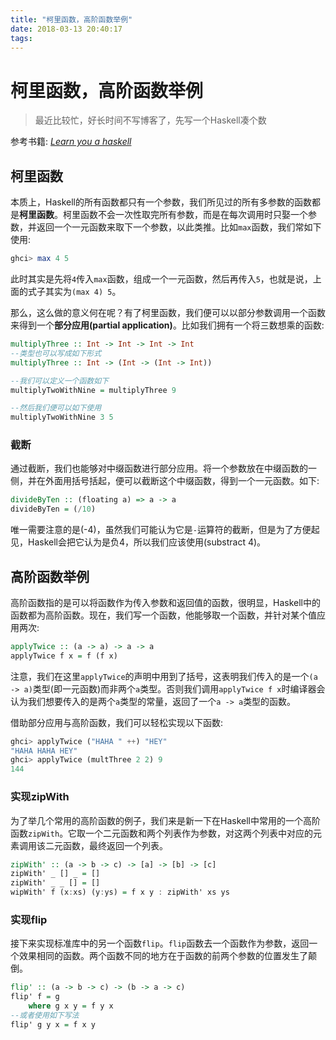 ```yaml
---
title: "柯里函数，高阶函数举例"
date: 2018-03-13 20:40:17
tags: 
---
```


# 柯里函数，高阶函数举例

> 最近比较忙，好长时间不写博客了，先写一个Haskell凑个数

<!--more-->

参考书籍: [_Learn you a haskell_](http://learnyouahaskell.com/)

## 柯里函数

本质上，Haskell的所有函数都只有一个参数，我们所见过的所有多参数的函数都是**柯里函数**。柯里函数不会一次性取完所有参数，而是在每次调用时只娶一个参数，并返回一个一元函数来取下一个参数，以此类推。比如`max`函数，我们常如下使用:
```Haskell
ghci> max 4 5
```
此时其实是先将`4`传入`max`函数，组成一个一元函数，然后再传入`5`，也就是说，上面的式子其实为`(max 4) 5`。

那么，这么做的意义何在呢？有了柯里函数，我们便可以以部分参数调用一个函数来得到一个**部分应用(partial application)**。比如我们拥有一个将三数想乘的函数:
```Haskell
multiplyThree :: Int -> Int -> Int -> Int
--类型也可以写成如下形式
multiplyThree :: Int -> (Int -> (Int -> Int))

--我们可以定义一个函数如下
multiplyTwoWithNine = multiplyThree 9

--然后我们便可以如下使用
multiplyTwoWithNine 3 5
```

### 截断

通过截断，我们也能够对中缀函数进行部分应用。将一个参数放在中缀函数的一侧，并在外面用括号括起，便可以截断这个中缀函数，得到一个一元函数。如下:
```Haskell
divideByTen :: (floating a) => a -> a
divideByTen = (/10)
```
唯一需要注意的是(-4)，虽然我们可能认为它是`-`运算符的截断，但是为了方便起见，Haskell会把它认为是负4，所以我们应该使用(substract 4)。

## 高阶函数举例
高阶函数指的是可以将函数作为传入参数和返回值的函数，很明显，Haskell中的函数都为高阶函数。现在，我们写一个函数，他能够取一个函数，并针对某个值应用两次:
```Haskell
applyTwice :: (a -> a) -> a -> a
applyTwice f x = f (f x)
```
注意，我们在这里`applyTwice`的声明中用到了括号，这表明我们传入的是一个`(a -> a)`类型(即一元函数)而非两个`a`类型。否则我们调用`applyTwice f x`时编译器会认为我们想要传入的是两个`a`类型的常量，返回了一个`a -> a`类型的函数。

借助部分应用与高阶函数，我们可以轻松实现以下函数:
```Haskell
ghci> applyTwice ("HAHA " ++) "HEY"
"HAHA HAHA HEY"
ghci> applyTwice (multThree 2 2) 9
144
```
### 实现zipWith

为了举几个常用的高阶函数的例子，我们来是新一下在Haskell中常用的一个高阶函数`zipWith`。它取一个二元函数和两个列表作为参数，对这两个列表中对应的元素调用该二元函数，最终返回一个列表。
```Haskell
zipWith' :: (a -> b -> c) -> [a] -> [b] -> [c]
zipWith' _ [] _ = []
zipWith' _ _ [] = []
wipWith' f (x:xs) (y:ys) = f x y : zipWith' xs ys
```

### 实现flip

接下来实现标准库中的另一个函数`flip`。`flip`函数去一个函数作为参数，返回一个效果相同的函数。两个函数不同的地方在于函数的前两个参数的位置发生了颠倒。
```Haskell
flip' :: (a -> b -> c) -> (b -> a -> c)
flip' f = g
	where g x y = f y x
--或者使用如下写法
flip' g y x = f x y
```
